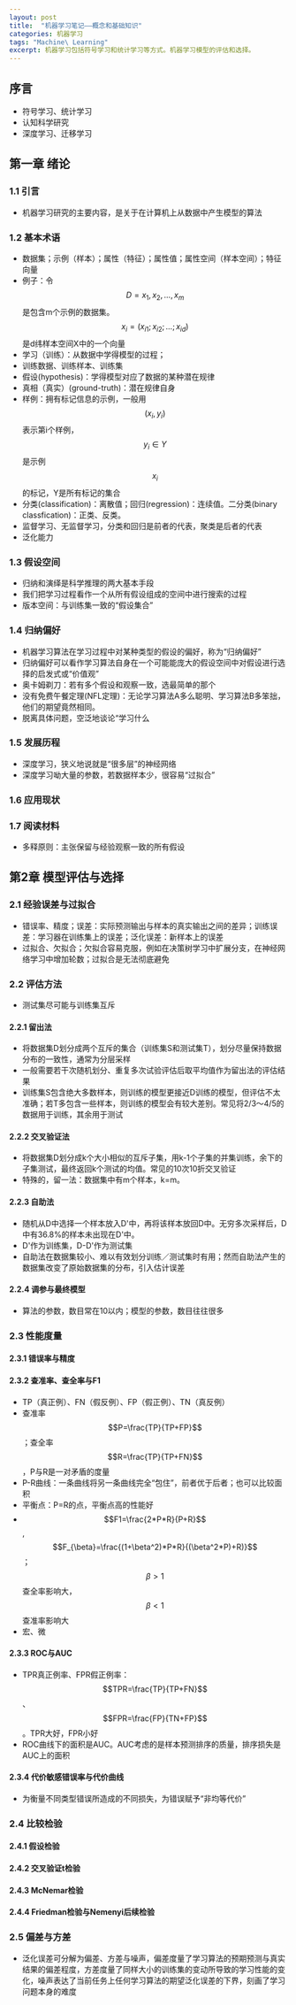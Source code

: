 ```yaml
---
layout: post
title:  "机器学习笔记——概念和基础知识"
categories: 机器学习
tags: "Machine\ Learning"
excerpt: 机器学习包括符号学习和统计学习等方式。机器学习模型的评估和选择。
---
```


## 序言

* 符号学习、统计学习
* 认知科学研究
* 深度学习、迁移学习

## 第一章 绪论

### 1.1 引言

* 机器学习研究的主要内容，是关于在计算机上从数据中产生模型的算法

### 1.2 基本术语

* 数据集；示例（样本）；属性（特征）；属性值；属性空间（样本空间）；特征向量
* 例子：令$$D={x_{1}, x_{2}, ..., x_{m}}$$是包含m个示例的数据集。$$x_{i}=(x_{i1}; x_{i2}; ...; x_{id})$$是d纬样本空间X中的一个向量
* 学习（训练）：从数据中学得模型的过程；
* 训练数据、训练样本、训练集
* 假设(hypothesis)：学得模型对应了数据的某种潜在规律
* 真相（真实）(ground-truth)：潜在规律自身
* 样例：拥有标记信息的示例，一般用$$(x_{i}, y_{i})$$表示第i个样例，$$y_{i}∈Y$$是示例$$x_{i}$$的标记，Y是所有标记的集合
* 分类(classification)：离散值；回归(regression)：连续值。二分类(binary classfication)：正类、反类。
* 监督学习、无监督学习，分类和回归是前者的代表，聚类是后者的代表
* 泛化能力

### 1.3 假设空间

* 归纳和演绎是科学推理的两大基本手段
* 我们把学习过程看作一个从所有假设组成的空间中进行搜索的过程
* 版本空间：与训练集一致的“假设集合”

### 1.4 归纳偏好

* 机器学习算法在学习过程中对某种类型的假设的偏好，称为“归纳偏好”
* 归纳偏好可以看作学习算法自身在一个可能能庞大的假设空间中对假设进行选择的启发式或“价值观”
* 奥卡姆剃刀：若有多个假设和观察一致，选最简单的那个
* 没有免费午餐定理(NFL定理)：无论学习算法A多么聪明、学习算法B多笨拙，他们的期望竟然相同。
* 脱离具体问题，空泛地谈论“学习什么

### 1.5 发展历程

* 深度学习，狭义地说就是“很多层”的神经网络
* 深度学习呦大量的参数，若数据样本少，很容易“过拟合”

### 1.6 应用现状

### 1.7 阅读材料

* 多释原则：主张保留与经验观察一致的所有假设

## 第2章 模型评估与选择

### 2.1 经验误差与过拟合

* 错误率、精度；误差：实际预测输出与样本的真实输出之间的差异；训练误差：学习器在训练集上的误差；泛化误差：新样本上的误差
* 过拟合、欠拟合；欠拟合容易克服，例如在决策树学习中扩展分支，在神经网络学习中增加轮数；过拟合是无法彻底避免

### 2.2 评估方法

* 测试集尽可能与训练集互斥

#### 2.2.1 留出法

* 将数据集D划分成两个互斥的集合（训练集S和测试集T），划分尽量保持数据分布的一致性，通常为分层采样
* 一般需要若干次随机划分、重复多次试验评估后取平均值作为留出法的评估结果
* 训练集S包含绝大多数样本，则训练的模型更接近D训练的模型，但评估不太准确；若T多包含一些样本，则训练的模型会有较大差别。常见将2/3～4/5的数据用于训练，其余用于测试

#### 2.2.2 交叉验证法

* 将数据集D划分成k个大小相似的互斥子集，用k-1个子集的并集训练，余下的子集测试，最终返回k个测试的均值。常见的10次10折交叉验证
* 特殊的，留一法：数据集中有m个样本，k=m。

#### 2.2.3 自助法

* 随机从D中选择一个样本放入D'中，再将该样本放回D中。无穷多次采样后，D中有36.8%的样本未出现在D'中。
* D'作为训练集，D-D'作为测试集
* 自助法在数据集较小、难以有效划分训练／测试集时有用；然而自助法产生的数据集改变了原始数据集的分布，引入估计误差

#### 2.2.4 调参与最终模型

* 算法的参数，数目常在10以内；模型的参数，数目往往很多

### 2.3 性能度量

#### 2.3.1 错误率与精度

#### 2.3.2 查准率、查全率与F1

* TP（真正例）、FN（假反例）、FP（假正例）、TN（真反例）
* 查准率$$P=\frac{TP}{TP+FP}$$；查全率$$R=\frac{TP}{TP+FN}$$，P与R是一对矛盾的度量
* P-R曲线：一条曲线将另一条曲线完全“包住”，前者优于后者；也可以比较面积
* 平衡点：P=R的点，平衡点高的性能好
* $$F1=\frac{2*P*R}{P+R}$$,$$F_{\beta}=\frac{(1+\beta^2)*P*R}{(\beta^2*P)+R)}$$；$$\beta>1$$查全率影响大，$$\beta<1$$查准率影响大
* 宏、微

#### 2.3.3 ROC与AUC

* TPR真正例率、FPR假正例率：$$TPR=\frac{TP}{TP+FN}$$、$$FPR=\frac{FP}{TN+FP}$$。TPR大好，FPR小好
* ROC曲线下的面积是AUC。AUC考虑的是样本预测排序的质量，排序损失是AUC上的面积

#### 2.3.4 代价敏感错误率与代价曲线

* 为衡量不同类型错误所造成的不同损失，为错误赋予“非均等代价”

### 2.4 比较检验

#### 2.4.1 假设检验

#### 2.4.2 交叉验证t检验

#### 2.4.3 McNemar检验

#### 2.4.4 Friedman检验与Nemenyi后续检验

### 2.5 偏差与方差

* 泛化误差可分解为偏差、方差与噪声，偏差度量了学习算法的预期预测与真实结果的偏差程度，方差度量了同样大小的训练集的变动所导致的学习性能的变化，噪声表达了当前任务上任何学习算法的期望泛化误差的下界，刻画了学习问题本身的难度
